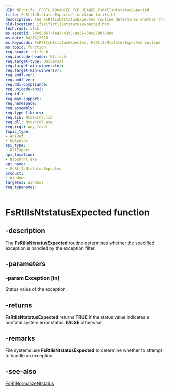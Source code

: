 ```yaml
---
UID: NF:ntifs._FSRTL_ADVANCED_FCB_HEADER.FsRtlIsNtstatusExpected
title: FsRtlIsNtstatusExpected function (ntifs.h)
description: The FsRtlIsNtstatusExpected routine determines whether the specified exception is handled by the exception filter.
old-location: ifsk\fsrtlisntstatusexpected.htm
tech.root: ifsk
ms.assetid: 7d495d67-fe43-43d5-8a35-50c070b78b8d
ms.date: 04/16/2018
ms.keywords: FsRtlIsNtstatusExpected, FsRtlIsNtstatusExpected routine [Installable File System Drivers], fsrtlref_c480df4e-1601-4df7-809f-b1dec9549412.xml, ifsk.fsrtlisntstatusexpected, ntifs/FsRtlIsNtstatusExpected
ms.topic: function
req.header: ntifs.h
req.include-header: Ntifs.h
req.target-type: Universal
req.target-min-winverclnt: 
req.target-min-winversvr: 
req.kmdf-ver: 
req.umdf-ver: 
req.ddi-compliance: 
req.unicode-ansi: 
req.idl: 
req.max-support: 
req.namespace: 
req.assembly: 
req.type-library: 
req.lib: NtosKrnl.lib
req.dll: NtosKrnl.exe
req.irql: Any level
topic_type:
- APIRef
- kbSyntax
api_type:
- DllExport
api_location:
- NtosKrnl.exe
api_name:
- FsRtlIsNtstatusExpected
product:
- Windows
targetos: Windows
req.typenames: 
---
```


# FsRtlIsNtstatusExpected function


## -description


The <b>FsRtlIsNtstatusExpected</b> routine determines whether the specified exception is handled by the exception filter.


## -parameters




### -param Exception [in]

Status value of the exception.


## -returns



<b>FsRtlIsNtstatusExpected</b> returns <b>TRUE</b> if the status value indicates a nonfatal system error status, <b>FALSE</b> otherwise.




## -remarks



File systems use <b>FsRtlIsNtstatusExpected</b> to determine whether to attempt to handle an exception. 




## -see-also




<a href="https://msdn.microsoft.com/library/windows/hardware/ff546988">FsRtlNormalizeNtstatus</a>
 

 

